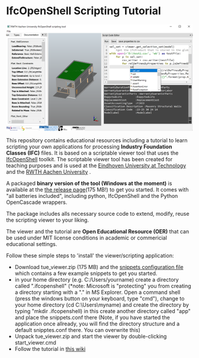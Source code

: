 # IfcOpenShell Scripting Tutorial 

![Viewer screenshot](img/rwth_ifc_viewer.png)

This repository contains educational resources including a tutorial to learn scripting your own applications for processing **Industry Foundation Classes (IFC)** files. It is based on a scriptable viewer tool that uses the [IfcOpenShell](http://ifcopenshell.org) toolkit. The scriptable viewer tool has been created for teaching purposes and is used at the [Eindhoven University at Technology](https://www.isbe.tue.nl) and the [RWTH Aachen University](http://dc.rwth-aachen.de) .  

A packaged __binary  version of the tool (Windows at the moment)__ is available at the  [the release page]( https://github.com/jakob-beetz/IfcOpenShellScriptingTutorial/releases/ )(175 MB!) to get you started. It comes with "all batteries included", including python, IfcOpenShell and the Python OpenCascade wrappers.

The package includes alls necessary source code to extend, modify, reuse the scripting viewer to your liking.

The viewer and the tutorial are **Open Educational Resource (OER)** that can be used under MIT license conditions in academic or commericial educational settings. 

Follow these simple steps to 'install' the viewer/scripting application:

  - Download tue_viewer.zip (175 MB) and the [snippets configuration file](https://raw.githubusercontent.com/jakob-beetz/IfcOpenShellScriptingTutorial/master/src/snippets.conf) which contains a few example snippets to get you started.
  - in your home directory (e.g. C:/Users/yourname) create a directory called ".ifcopenshell" (*note: Microsoft is "protecting" you from creating a directory starting with a "." in MS Explorer. Open a command shell (press the windows button on your keyboard, type "cmd"), change to your home directory (cd C:\Users\myname) and create the directory by typing "mkdir .ifcopenshell) in this create another directory called "app" and place the snippets.conf there (Note, if you have started the application once allready, you will find the directory structure and a default snipptes.conf there. You can overwrite this)
  - Unpack tue_viewer.zip and start the viewer by double-clicking start_viewer.cmd
  - Follow the tutorial in [this wiki](https://github.com/jakob-beetz/IfcOpenShellScriptingTutorial/wiki/Home)
